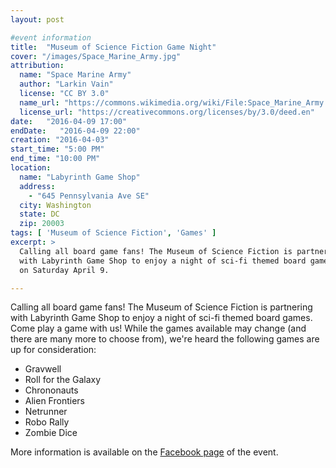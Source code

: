 ```yaml
---
layout: post

#event information
title:  "Museum of Science Fiction Game Night"
cover: "/images/Space_Marine_Army.jpg"
attribution:
  name: "Space Marine Army"
  author: "Larkin Vain"
  license: "CC BY 3.0"
  name_url: "https://commons.wikimedia.org/wiki/File:Space_Marine_Army.jpg"
  license_url: "https://creativecommons.org/licenses/by/3.0/deed.en"
date:   "2016-04-09 17:00"
endDate:   "2016-04-09 22:00"
creation: "2016-04-03"
start_time: "5:00 PM"
end_time: "10:00 PM"
location:
  name: "Labyrinth Game Shop"
  address:
    - "645 Pennsylvania Ave SE"
  city: Washington
  state: DC
  zip: 20003
tags: [ 'Museum of Science Fiction', 'Games' ]
excerpt: >
  Calling all board game fans! The Museum of Science Fiction is partnering
  with Labyrinth Game Shop to enjoy a night of sci-fi themed board games
  on Saturday April 9.

---
```


Calling all board game fans! The Museum of Science Fiction is partnering with
Labyrinth Game Shop to enjoy a night of sci-fi themed board games. Come play
a game with us! While the games available may change (and there are many
more to choose from), we're heard the following games are up for consideration:

* Gravwell
* Roll for the Galaxy
* Chrononauts
* Alien Frontiers
* Netrunner
* Robo Rally
* Zombie Dice

More information is available on the [Facebook page](https://www.facebook.com/events/928563067262278) of the event.